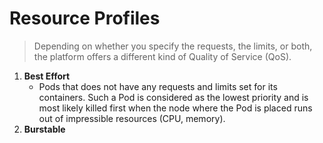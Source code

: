 # Resource Profiles
> Depending on whether you specify the requests, the limits, or both, the platform offers a different kind of Quality of Service (QoS).

1. **Best Effort**
	- Pods that does not have any requests and limits set for its containers. Such a Pod is considered as the lowest priority and is most likely killed first when the node where the Pod is placed runs out of impressible resources (CPU, memory).
2. **Burstable**
<!--stackedit_data:
eyJoaXN0b3J5IjpbNDY3MzU2MTcyLC0xOTYwMjc5MjczXX0=
-->